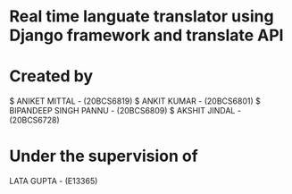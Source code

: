 # Real time languate translator using Django framework and translate API

# Created by
$ ANIKET MITTAL - (20BCS6819)
$ ANKIT KUMAR - (20BCS6801)
$ BIPANDEEP SINGH PANNU - (20BCS6809)
$ AKSHIT JINDAL - (20BCS6728)

# Under the supervision of 
LATA GUPTA - (E13365)
